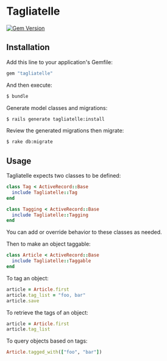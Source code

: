 # Tagliatelle

[![Gem Version](http://img.shields.io/gem/v/tagliatelle.svg)](https://rubygems.org/gems/tagliatelle)

## Installation

Add this line to your application's Gemfile:

```ruby
gem "tagliatelle"
```

And then execute:

```sh
$ bundle
```

Generate model classes and migrations:

```sh
$ rails generate tagliatelle:install
```

Review the generated migrations then migrate:

```sh
$ rake db:migrate
```

## Usage

Tagliatelle expects two classes to be defined:

```ruby
class Tag < ActiveRecord::Base
  include Tagliatelle::Tag
end

class Tagging < ActiveRecord::Base
  include Tagliatelle::Tagging
end
```

You can add or override behavior to these classes as needed.

Then to make an object taggable:

```ruby
class Article < ActiveRecord::Base
  include Tagliatelle::Taggable
end
```

To tag an object:

```ruby
article = Article.first
article.tag_list = "foo, bar"
article.save
```

To retrieve the tags of an object:

```ruby
article = Article.first
article.tag_list
```

To query objects based on tags:
```ruby
Article.tagged_with(["foo", "bar"])
```
